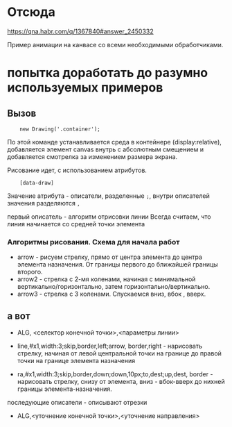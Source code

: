 # Отсюда
https://qna.habr.com/q/1367840#answer_2450332

Пример анимации на канвасе со всеми необходимыми обработчиками.

# попытка доработать до разумно используемых примеров

## Вызов

        new Drawing('.container');

По этой команде устанавливается среда в контейнере (display:relative), добавляется элемент canvas внутрь c абсолютным смещением и добавляется смотрелка за изменением размера экрана.

Рисование идет, с использованием атрибутов.

        [data-draw]

Значение атрибута - описатели, разделенные `;`, внутри описателей значения разделяются `,`

первый описатель - алгоритм отрисовки линии
Всегда считаем, что линия начинается со средней точки элемента

### Алгоритмы рисования. Схема для начала работ
- arrow - рисуем стрелку, прямо от центра элемента до центра элемента назначения. От границы первого до ближайшей границы второго.
- arrow2 - стрелка с 2-мя коленами, начиная с минимальной вертикально/горизонтально, затем горизонтально/вертикально.
- arrow3 - стрелка с 3 коленами. Спускаемся вниз, вбок , вверх.

## а вот

- ALG, <селектор конечной точки>,<параметры линии>



- line,#x1,width:3;skip,border,left;arrow, border,right - нарисовать стрелку, начиная от левой центральной точки на границе до правой точки на границе элемента назначения
- ra,#x1,width:3;skip,border,down;down,10px;to,dest;up,dest, border - нарисовать стрелку, снизу от элемента, вниз - вбок-вверх до нихней границы элемента-назначения.

последующие описатели - описывают отрезки 
- ALG,<уточнение конечной точки>,<уточнение направления>